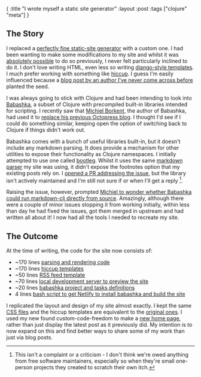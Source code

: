 {
:title "I wrote myself a static site generator"
:layout :post
:tags ["clojure" "meta"]
}

## The Story

I replaced a [perfectly fine static-site generator](http://cryogenweb.org/) with a custom one. I had been wanting to make some modifications to my site and whilst it was [absolutely possible](http://cryogenweb.org/docs/customizing-cryogen.html) to do so previously, I never felt particularly inclined to do it. I don't love writing HTML, even less so writing [django-style templates](https://github.com/yogthos/Selmer). I much prefer working with something like [hiccup](https://github.com/weavejester/hiccup). I guess I'm easily influenced because a [blog post by an author I've never come across before](https://blog.hamaluik.ca/posts/build-your-own-static-site-generator/) planted the seed.

I was always going to stick with Clojure and had been intending to look into [Babashka](https://babashka.org/), a subset of Clojure with precompiled built-in libraries intended for scripting. I recently saw that [Michiel Borkent](https://twitter.com/borkdude), the author of Babashka, had used it to [replace his previous Octopress blog](https://blog.michielborkent.nl/migrating-octopress-to-babashka.html). I thought I'd see if I could do something similar, keeping open the option of switching back to Clojure if things didn't work out.

Babashka comes with a bunch of useful libraries built-in, but it doesn't include any markdown parsing. It does provide a mechanism for other utilities to expose their functionality as Clojure namespaces. I initially attempted to use one called [bootleg](https://github.com/retrogradeorbit/bootleg). Whilst it uses the same [markdown parser](https://github.com/yogthos/markdown-clj) my site was using, it didn't expose the footnotes option that my existing posts rely on. I [opened a PR addressing the issue](https://github.com/retrogradeorbit/bootleg/pull/76), but the library isn't actively maintained and I'm still not sure if or when I'll get a reply [^oss]. 

[^oss]: This isn't a complaint or a criticism - I don't think we're owed anything from free software maintainers, especially so when they're small one-person projects they created to scratch their own itch.

Raising the issue, however, prompted [Michiel to wonder whether Babashka could run markdown-clj directly from source](https://blog.michielborkent.nl/markdown-clj-babashka-compatible.html). Amazingly, although there were a couple of minor issues stopping it from working initially, within less than day he had fixed the issues, got them merged in upstream and had written all about it! I now had all the tools I needed to recreate my site.

## The Outcome

At the time of writing, the code for the site now consists of:

- ~170 lines [parsing and rendering code](https://github.com/dominicfreeston/freeston-dot-me/blob/main/src/freeston/core.clj)
- ~170 lines [hiccup templates](https://github.com/dominicfreeston/freeston-dot-me/blob/main/src/freeston/templates.clj)
- ~50 lines [RSS feed template](https://github.com/dominicfreeston/freeston-dot-me/blob/main/src/freeston/feed.clj)
- ~70 lines [local development server to preview the site](https://github.com/dominicfreeston/freeston-dot-me/blob/main/src/freeston/server.clj)
- ~20 lines [babashka project and tasks definitions](https://github.com/dominicfreeston/freeston-dot-me/blob/main/bb.edn)
- 4 lines [bash script to get Netlify to install babashka and build the site](https://github.com/dominicfreeston/freeston-dot-me/blob/main/build.sh)

I replicated the layout and design of my site almost exactly. I kept the same [CSS files](https://github.com/dominicfreeston/freeston-dot-me/tree/main/static/css) and the hiccup templates are equivalent to the [original ones](https://github.com/dominicfreeston/freeston-dot-me/tree/545b6da58c3f21cca3b9d44b638e6d2392763c04/themes/freeston/html). I used my new found custom-code-freedom to make a [new home page](https://github.com/dominicfreeston/freeston-dot-me/blob/083b1355995d5be6096af798e6b090b25173e409/src/freeston/templates.clj#L69), rather than just display the latest post as it previously did. My intention is to now expand on this and find better ways to share some of my work than just via blog posts.

